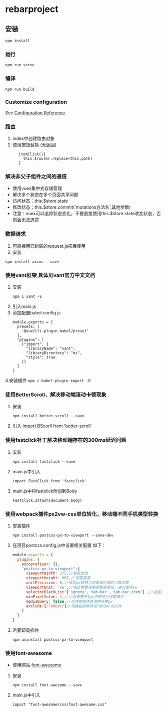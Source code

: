 # rebarproject

## 安装
```
npm install
```

### 运行
```
npm run serve
```

### 编译
```
npm run build
```

### Customize configuration
See [Configuration Reference](https://cli.vuejs.org/config/).

### 路由
1. index中创建路由对象
2. 使用按钮替换 (无返回)
```
      itemClick(){
        this.$router.replace(this.path)
      }
```
### 解决非父子组件之间的通信
- 使用vuex集中式存储管理
- 解决多个状态在多个页面共享问题
- 访问状态：this.$store.state
- 修改状态：this.$store.commit('mutations方法名',其他参数)
- 注意：vuex可以追踪状态变化，不要直接使用this.$store.state改变状态，否则会无法追踪

### 数据请求
1. 可直接用已封装的request.js拓展使用
2. 安装
```
npm install axios --save
```
### 使用vant框架 具体见vant官方中文文档
1. 安装
    ```
    npm i vant -S
    ```
2. 引入main.js
3. 添加配置babel.config.js
    ```
    module.exports = {
      presets: [
        '@vue/cli-plugin-babel/preset'
      ],
      "plugins": [
        ["import", {
          "libraryName": "vant",
          "libraryDirectory": "es",
          "style": true
        }]
      ]
    }
    ```
4.安装插件
    ```
    npm i babel-plugin-import -D
    ```
### 使用BetterScroll，解决移动端滚动卡顿现象
1. 安装
    ```
    npm install better-scroll --save
    ```
2. 引入 import BScorll from 'better-scroll'

### 使用fastclick补丁解决移动端存在的300ms延迟问题
1. 安装
    ```
    npm install fastclick --save
    ```
2. main.js中引入
    ```
    import FastClick from 'fastclick'
    ```
3. main.js中将fastclick附加到Body
    ```
    FastClick.attach(document.body)
    ```
### 使用webpack插件px2vw-css单位转化，移动端不同手机类型转换
1. 安装插件
    ```
   npm install postcss-px-to-viewport --save-dev
    ```
2. 在项目postcss.config.js中设置相关配置 如下：
    ```js
    module.exports = {
      plugins: {
        autoprefixer: {},
        "postcss-px-to-viewport":{
          viewportWidth: 375,//视窗宽度
          viewportHeight: 667,//视窗高度
          unitPrecision: 5,//指定px转换为视窗单位值的小数位数
          viewportUnit: 'vw',//指定需要转换的视窗单位，建议使用vw
          selectorBlackList:['ignore','tab-bar','tab-bar-item'] ,//指定不需要转换的类
          minPixelValue: 1,//小与或等于1px不转换为视窗单位
          mediaQuery: false,//允许在媒体查询中转换px
          exclude:[/TabBar/]//转换会排除有吧TabBar的文件
        }
      }
    }
    ```
3. 若要卸载插件
    ```
    npm uninstall postcss-px-to-viewport
    ```
### 使用font-awesome
- 使用网站 [font-awesome](http://www.fontawesome.com.cn/faicons/)
1. 安装
    ```
    npm install font-awesome --save
    ```
2. main.js中引入
    ```
    import "font-awesome/css/font-awesome.css"
    ```
